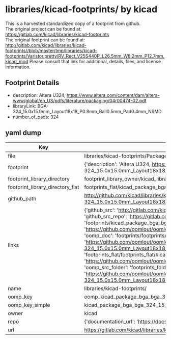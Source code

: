 # libraries/kicad-footprints/ by kicad  
This is a harvested standardized copy of a footprint from github.  
The original project can be found at:  
https://gitlab.com/kicad/libraries/kicad-footprints  
The original footprint can be found at:
http://gitlab.com/kicad/libraries/kicad-footprints//blob/master/tmp/libraries/kicad-footprints/Varistor.pretty/RV_Rect_V25S440P_L26.5mm_W8.2mm_P12.7mm.kicad_mod
Please consult that link for additional, details, files, and license information.  
## Footprint Details
* description: Altera U324, https://www.altera.com/content/dam/altera-www/global/en_US/pdfs/literature/packaging/04r00474-02.pdf  
* libraryLink: BGA-324_15.0x15.0mm_Layout18x18_P0.8mm_Ball0.5mm_Pad0.4mm_NSMD  
* number_of_pads: 324  
## yaml dump  
| Key | Value |  
| --- | --- |  
| file | libraries/kicad-footprints/Package_BGA.pretty/BGA-324_15.0x15.0mm_Layout18x18_P0.8mm_Ball0.5mm_Pad0.4mm_NSMD.kicad_mod |  
| footprint | {'description': 'Altera U324, https://www.altera.com/content/dam/altera-www/global/en_US/pdfs/literature/packaging/04r00474-02.pdf', 'libraryLink': 'BGA-324_15.0x15.0mm_Layout18x18_P0.8mm_Ball0.5mm_Pad0.4mm_NSMD', 'number_of_pads': 324} |  
| footprint_library_directory | footprint_library_owner/kicad_libraries/kicad-footprints/ |  
| footprint_library_directory_flat | footprints_flat/kicad_package_bga_bga_324_15_0x15_0mm_layout18x18_p0_8mm_ball0_5mm_pad0_4mm_nsmd/working |  
| github_path | http://github.com/kicad/libraries/kicad-footprints//blob/master/tmp/libraries/kicad-footprints/Package_BGA.pretty/BGA-324_15.0x15.0mm_Layout18x18_P0.8mm_Ball0.5mm_Pad0.4mm_NSMD.kicad_mod |  
| links | {'github_src': 'http://gitlab.com/kicad/libraries/kicad-footprints//blob/master/tmp/libraries/kicad-footprints/Varistor.pretty/RV_Rect_V25S440P_L26.5mm_W8.2mm_P12.7mm.kicad_mod', 'github_src_repo': 'https://gitlab.com/kicad/libraries/kicad-footprints', 'oomp_bot': 'footprints/kicad_package_bga_bga_324_15_0x15_0mm_layout18x18_p0_8mm_ball0_5mm_pad0_4mm_nsmd/working', 'oomp_bot_github': 'https://github.com/oomlout/oomlout_oomp_footprint_bot/tree/main/footprints/kicad_package_bga_bga_324_15_0x15_0mm_layout18x18_p0_8mm_ball0_5mm_pad0_4mm_nsmd/working', 'oomp_doc': 'footprints/footprints/kicad/Package_BGA/BGA-324_15.0x15.0mm_Layout18x18_P0.8mm_Ball0.5mm_Pad0.4mm_NSMD/working/', 'oomp_doc_github': 'https://github.com/oomlout/oomlout_oomp_footprint_doc/tree/main/footprints/footprints/kicad/Package_BGA/BGA-324_15.0x15.0mm_Layout18x18_P0.8mm_Ball0.5mm_Pad0.4mm_NSMD/working', 'oomp_src_flat': 'footprints_flat/footprints_flat/kicad_package_bga_bga_324_15_0x15_0mm_layout18x18_p0_8mm_ball0_5mm_pad0_4mm_nsmd/working', 'oomp_src_flat_github': 'https://github.com/oomlout/oomlout_oomp_footprint_src/tree/main/footprints_flat/kicad_package_bga_bga_324_15_0x15_0mm_layout18x18_p0_8mm_ball0_5mm_pad0_4mm_nsmd/working', 'oomp_src_folder': 'footprints_folder/footprints_folder/kicad/Package_BGA/BGA-324_15.0x15.0mm_Layout18x18_P0.8mm_Ball0.5mm_Pad0.4mm_NSMD/working', 'oomp_src_folder_github': 'https://github.com/oomlout/oomlout_oomp_footprint_src/tree/main/footprints_folder/kicad/Package_BGA/BGA-324_15.0x15.0mm_Layout18x18_P0.8mm_Ball0.5mm_Pad0.4mm_NSMD/working'} |  
| name | libraries/kicad-footprints/ |  
| oomp_key | oomp_kicad_package_bga_bga_324_15_0x15_0mm_layout18x18_p0_8mm_ball0_5mm_pad0_4mm_nsmd |  
| oomp_key_simple | kicad_package_bga_bga_324_15_0x15_0mm_layout18x18_p0_8mm_ball0_5mm_pad0_4mm_nsmd |  
| owner | kicad |  
| repo | {'documentation_url': 'https://docs.github.com/rest/repos/repos#get-a-repository', 'message': 'Not Found'} |  
| url | https://gitlab.com/kicad/libraries/kicad-footprints |  

